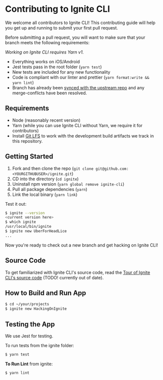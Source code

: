 # Contributing to Ignite CLI

We welcome all contributors to Ignite CLI! This contributing guide will help you get up and running to submit your first pull request.

Before submitting a pull request, you will want to make sure that your branch meets the following requirements:

_Working on Ignite CLI requires Yarn v1._

- Everything works on iOS/Android
- Jest tests pass in the root folder (`yarn test`)
- New tests are included for any new functionality
- Code is compliant with our linter and prettier (`yarn format:write && yarn lint`)
- Branch has already been [synced with the upstream repo](https://help.github.com/articles/syncing-a-fork/) and any merge-conflicts have been resolved.

## Requirements

- Node (reasonably recent version)
- Yarn (while you can use Ignite CLI without Yarn, we require it for contributors)
- Install [Git LFS](https://git-lfs.com/) to work with the development build artifacts we track in this repository.

## Getting Started

1. Fork and then clone the repo (`git clone git@github.com:<YOURGITHUBUSER>/ignite.git`)
2. CD into the directory (`cd ignite`)
3. Uninstall npm version (`yarn global remove ignite-cli`)
4. Pull all package dependencies (`yarn`)
5. Link the local binary (`yarn link`)

Test it out:

```sh
$ ignite --version
<current version here>
$ which ignite
/usr/local/bin/ignite
$ ignite new UberForHeadLice
...
```

Now you're ready to check out a new branch and get hacking on Ignite CLI!

## Source Code

To get familiarized with Ignite CLI's source code, read the [Tour of Ignite CLI's source code](../docs/contributing/Tour-of-Ignite.md) (TODO! currently out of date).

## How to Build and Run App

```sh
$ cd ~/your/projects
$ ignite new HackingOnIgnite
```

## Testing the App

We use Jest for testing.

To run tests from the ignite folder:

```sh
$ yarn test
```

**To Run Lint** from ignite:

```sh
$ yarn lint
```
